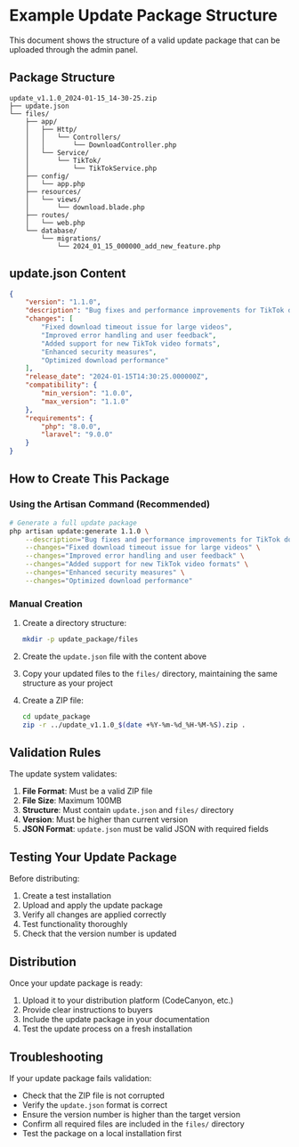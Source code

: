 # Example Update Package Structure

This document shows the structure of a valid update package that can be uploaded through the admin panel.

## Package Structure

```
update_v1.1.0_2024-01-15_14-30-25.zip
├── update.json
└── files/
    ├── app/
    │   ├── Http/
    │   │   └── Controllers/
    │   │       └── DownloadController.php
    │   └── Service/
    │       └── TikTok/
    │           └── TikTokService.php
    ├── config/
    │   └── app.php
    ├── resources/
    │   └── views/
    │       └── download.blade.php
    ├── routes/
    │   └── web.php
    └── database/
        └── migrations/
            └── 2024_01_15_000000_add_new_feature.php
```

## update.json Content

```json
{
    "version": "1.1.0",
    "description": "Bug fixes and performance improvements for TikTok downloader",
    "changes": [
        "Fixed download timeout issue for large videos",
        "Improved error handling and user feedback",
        "Added support for new TikTok video formats",
        "Enhanced security measures",
        "Optimized download performance"
    ],
    "release_date": "2024-01-15T14:30:25.000000Z",
    "compatibility": {
        "min_version": "1.0.0",
        "max_version": "1.1.0"
    },
    "requirements": {
        "php": "8.0.0",
        "laravel": "9.0.0"
    }
}
```

## How to Create This Package

### Using the Artisan Command (Recommended)

```bash
# Generate a full update package
php artisan update:generate 1.1.0 \
    --description="Bug fixes and performance improvements for TikTok downloader" \
    --changes="Fixed download timeout issue for large videos" \
    --changes="Improved error handling and user feedback" \
    --changes="Added support for new TikTok video formats" \
    --changes="Enhanced security measures" \
    --changes="Optimized download performance"
```

### Manual Creation

1. Create a directory structure:
   ```bash
   mkdir -p update_package/files
   ```

2. Create the `update.json` file with the content above

3. Copy your updated files to the `files/` directory, maintaining the same structure as your project

4. Create a ZIP file:
   ```bash
   cd update_package
   zip -r ../update_v1.1.0_$(date +%Y-%m-%d_%H-%M-%S).zip .
   ```

## Validation Rules

The update system validates:

1. **File Format**: Must be a valid ZIP file
2. **File Size**: Maximum 100MB
3. **Structure**: Must contain `update.json` and `files/` directory
4. **Version**: Must be higher than current version
5. **JSON Format**: `update.json` must be valid JSON with required fields

## Testing Your Update Package

Before distributing:

1. Create a test installation
2. Upload and apply the update package
3. Verify all changes are applied correctly
4. Test functionality thoroughly
5. Check that the version number is updated

## Distribution

Once your update package is ready:

1. Upload it to your distribution platform (CodeCanyon, etc.)
2. Provide clear instructions to buyers
3. Include the update package in your documentation
4. Test the update process on a fresh installation

## Troubleshooting

If your update package fails validation:

- Check that the ZIP file is not corrupted
- Verify the `update.json` format is correct
- Ensure the version number is higher than the target version
- Confirm all required files are included in the `files/` directory
- Test the package on a local installation first
